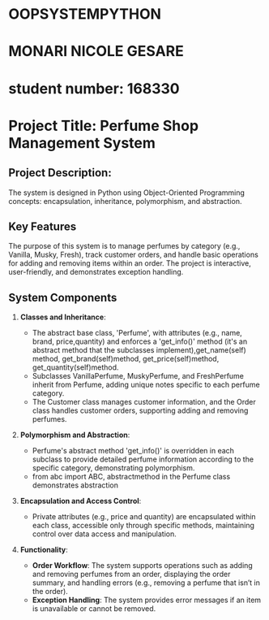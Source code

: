 # OOPSYSTEMPYTHON
# MONARI NICOLE GESARE
# **student number:** 168330
# Project Title: Perfume Shop Management System

## Project Description:  
 The system is designed in Python using Object-Oriented Programming concepts: encapsulation, inheritance, polymorphism, and abstraction.

## Key Features
The purpose of this system is to manage perfumes by category (e.g., Vanilla, Musky, Fresh), track customer orders, and handle basic operations for adding and removing items within an order. The project is interactive, user-friendly, and demonstrates exception handling.

## System Components

1. **Classes and Inheritance**:  
   - The abstract base class, 'Perfume', with attributes (e.g., name, brand, price,quantity) and enforces a 'get_info()' method (it's an abstract method that the subclasses implement),get_name(self) method, get_brand(self)method, get_price(self)method, get_quantity(self)method.
   - Subclasses VanillaPerfume, MuskyPerfume, and FreshPerfume inherit from Perfume, adding unique notes specific to each perfume category.
   - The Customer class manages customer information, and the Order class handles customer orders, supporting adding and removing perfumes.

2. **Polymorphism and Abstraction**:  
   - Perfume's abstract method 'get_info()' is overridden in each subclass to provide detailed perfume information according to the specific category, demonstrating polymorphism.
   - from abc import ABC, abstractmethod in the Perfume class demonstrates abstraction

3. **Encapsulation and Access Control**:  
   - Private attributes (e.g., price and quantity) are encapsulated within each class, accessible only through specific methods, maintaining control over data access and manipulation.

4. **Functionality**:  
   - **Order Workflow**: The system supports operations such as adding and removing perfumes from an order, displaying the order summary, and handling errors (e.g., removing a perfume that isn’t in the order).
   - **Exception Handling**: The system provides error messages if an item is unavailable or cannot be removed.


